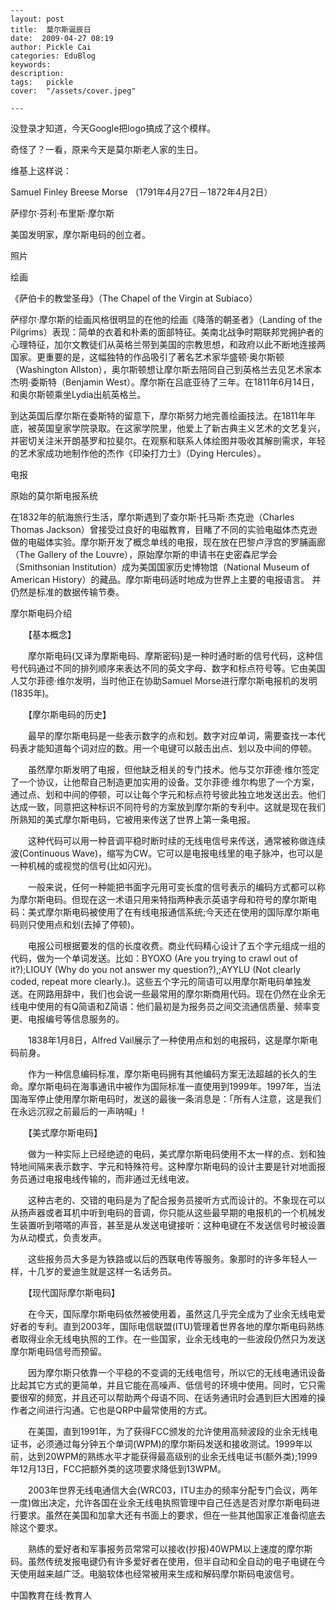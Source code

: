 
    ---
    layout: post  
    title:  莫尔斯诞辰日  
    date:  2009-04-27 08:19  
    author: Pickle Cai  
    categories: EduBlog  
    keywords: 
    description:   
    tags:	pickle   
    cover:  "/assets/cover.jpeg"  

    ---  
    




 

 

没登录才知道，今天Google把logo搞成了这个模样。



奇怪了？一看，原来今天是莫尔斯老人家的生日。 

 

维基上这样说：

 

Samuel Finley Breese Morse （1791年4月27日－1872年4月2日）

萨缪尔·芬利·布里斯·摩尔斯

美国发明家，摩尔斯电码的创立者。

 

照片

 



 

 

绘画





  



《萨伯卡的教堂圣母》（The Chapel of the Virgin at Subiaco）

萨缪尔·摩尔斯的绘画风格很明显的在他的绘画《降落的朝圣者》（Landing of the Pilgrims）表现：简单的衣着和朴素的面部特征。美南北战争时期联邦党拥护者的心理特征，加尔文教徒们从英格兰带到美国的宗教思想，和政府以此不断地连接两国家。更重要的是，这幅独特的作品吸引了著名艺术家华盛顿·奥尔斯顿（Washington Allston），奥尔斯顿想让摩尔斯去陪同自己到英格兰去见艺术家本杰明·委斯特（Benjamin West）。摩尔斯在吕底亚待了三年。在1811年6月14日，和奥尔斯顿乘坐Lydia出航英格兰。



到达英国后摩尔斯在委斯特的留意下，摩尔斯努力地完善绘画技法。在1811年年底，被英国皇家学院录取。在这家学院里，他爱上了新古典主义艺术的文艺复兴，并密切关注米开朗基罗和拉斐尔。在观察和联系人体绘图并吸收其解剖需求，年轻的艺术家成功地制作他的杰作《印染打力士》（Dying Hercules）。



 



电报



 





 



原始的莫尔斯电报系统

 

在1832年的航海旅行生活，摩尔斯遇到了查尔斯·托马斯·杰克逊（Charles Thomas Jackson）曾接受过良好的电磁教育，目睹了不同的实验电磁体杰克逊做的电磁体实验。摩尔斯开发了概念单线的电报，现在放在巴黎卢浮宫的罗脯画廊（The Gallery of the Louvre），原始摩尔斯的申请书在史密森尼学会（Smithsonian Institution）成为美国国家历史博物馆（National Museum of American History）的藏品。摩尔斯电码适时地成为世界上主要的电报语言。 并仍然是标准的数据传输节奏。



 



摩尔斯电码介绍 

　　【基本概念】



　　摩尔斯电码(又译为摩斯电码、摩斯密码)是一种时通时断的信号代码，这种信号代码通过不同的排列顺序来表达不同的英文字母、数字和标点符号等。它由美国人艾尔菲德·维尔发明，当时他正在协助Samuel Morse进行摩尔斯电报机的发明(1835年)。



　　【摩尔斯电码的历史】



　　最早的摩尔斯电码是一些表示数字的点和划。数字对应单词，需要查找一本代码表才能知道每个词对应的数。用一个电键可以敲击出点、划以及中间的停顿。



　　虽然摩尔斯发明了电报，但他缺乏相关的专门技术。他与艾尔菲德·维尔签定了一个协议，让他帮自己制造更加实用的设备。艾尔菲德·维尔构思了一个方案，通过点、划和中间的停顿，可以让每个字元和标点符号彼此独立地发送出去。他们达成一致，同意把这种标识不同符号的方案放到摩尔斯的专利中。这就是现在我们所熟知的美式摩尔斯电码，它被用来传送了世界上第一条电报。



　　这种代码可以用一种音调平稳时断时续的无线电信号来传送，通常被称做连续波(Continuous Wave)，缩写为CW。它可以是电报电线里的电子脉冲，也可以是一种机械的或视觉的信号(比如闪光)。



　　一般来说，任何一种能把书面字元用可变长度的信号表示的编码方式都可以称为摩尔斯电码。但现在这一术语只用来特指两种表示英语字母和符号的摩尔斯电码：美式摩尔斯电码被使用了在有线电报通信系统;今天还在使用的国际摩尔斯电码则只使用点和划(去掉了停顿)。



　　电报公司根据要发的信的长度收费。商业代码精心设计了五个字元组成一组的代码，做为一个单词发送。比如：BYOXO (Are you trying to crawl out of it?);LIOUY (Why do you not answer my question?),;AYYLU (Not clearly coded, repeat more clearly.)。这些五个字元的简语可以用摩尔斯电码单独发送。在网路用辞中，我们也会说一些最常用的摩尔斯商用代码。现在仍然在业余无线电中使用的有Q简语和Z简语：他们最初是为报务员之间交流通信质量、频率变更、电报编号等信息服务的。



　　1838年1月8日，Alfred Vail展示了一种使用点和划的电报码，这是摩尔斯电码前身。



　　作为一种信息编码标准，摩尔斯电码拥有其他编码方案无法超越的长久的生命。摩尔斯电码在海事通讯中被作为国际标准一直使用到1999年。1997年，当法国海军停止使用摩尔斯电码时，发送的最後一条消息是：「所有人注意，这是我们在永远沉寂之前最后的一声呐喊」!



　　【美式摩尔斯电码】



　　做为一种实际上已经绝迹的电码，美式摩尔斯电码使用不太一样的点、划和独特地间隔来表示数字、字元和特殊符号。这种摩尔斯电码的设计主要是针对地面报务员通过电报电线传输的，而非通过无线电波。



　　这种古老的、交错的电码是为了配合报务员接听方式而设计的。不象现在可以从扬声器或者耳机中听到电码的音调，你只能从这些最早期的电报机的一个机械发生装置听到嗒嗒的声音，甚至是从发送电键接听：这种电键在不发送信号时被设置为从动模式，负责发声。



　　这些报务员大多是为铁路或以后的西联电传等服务。象那时的许多年轻人一样，十几岁的爱迪生就是这样一名话务员。



　　【现代国际摩尔斯电码】



　　在今天，国际摩尔斯电码依然被使用着，虽然这几乎完全成为了业余无线电爱好者的专利。直到2003年，国际电信联盟(ITU)管理着世界各地的摩尔斯电码熟练者取得业余无线电执照的工作。在一些国家，业余无线电的一些波段仍然只为发送摩尔斯电码信号而预留。



　　因为摩尔斯只依靠一个平稳的不变调的无线电信号，所以它的无线电通讯设备比起其它方式的更简单，并且它能在高噪声、低信号的环境中使用。同时，它只需要很窄的频宽，并且还可以帮助两个母语不同、在话务通讯时会遇到巨大困难的操作者之间进行沟通。它也是QRP中最常使用的方式。



　　在美国，直到1991年，为了获得FCC颁发的允许使用高频波段的业余无线电证书，必须通过每分钟五个单词(WPM)的摩尔斯码发送和接收测试。1999年以前，达到20WPM的熟练水平才能获得最高级别的业余无线电证书(额外类);1999年12月13日，FCC把额外类的这项要求降低到13WPM。



　　2003年世界无线电通信大会(WRC03，ITU主办的频率分配专门会议，两年一度)做出决定，允许各国在业余无线电执照管理中自己任选是否对摩尔斯电码进行要求。虽然在美国和加拿大还有书面上的要求，但在一些其他国家正准备彻底去除这个要求。



　　熟练的爱好者和军事报务员常常可以接收(抄报)40WPM以上速度的摩尔斯码。虽然传统发报电键仍有许多爱好者在使用，但半自动和全自动的电子电键在今天使用越来越广泛。电脑软体也经常被用来生成和解码摩尔斯码电波信号。



 

		    
 中国教育在线·教育人

